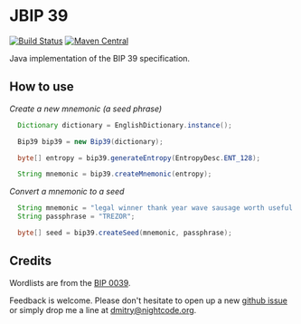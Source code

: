 # JBIP 39

[![Build Status](https://travis-ci.org/nightcode/jbip39.svg?branch=master)](https://travis-ci.org/nightcode/jbip39)
[![Maven Central](https://img.shields.io/maven-central/v/org.nightcode/jbip39.svg)](http://search.maven.org/#search%7Cga%7C1%7Cg%3Aorg.nightcode%20AND%20a%3Ajbip39)

Java implementation of the BIP 39 specification.

How to use
----------

_Create a new mnemonic (a seed phrase)_
```java
  Dictionary dictionary = EnglishDictionary.instance();

  Bip39 bip39 = new Bip39(dictionary);

  byte[] entropy = bip39.generateEntropy(EntropyDesc.ENT_128);

  String mnemonic = bip39.createMnemonic(entropy);
```


_Convert a mnemonic to a seed_
```java
  String mnemonic = "legal winner thank year wave sausage worth useful legal winner thank yellow";
  String passphrase = "TREZOR";

  byte[] seed = bip39.createSeed(mnemonic, passphrase);
```


Credits
-------
Wordlists are from the [BIP 0039]([2]).



Feedback is welcome. Please don't hesitate to open up a new [github issue]([3]) or simply drop me a line at <dmitry@nightcode.org>.


 [1]: http://oss.sonatype.org/service/local/artifact/maven/redirect?r=releases&g=org.nightcode&a=jbip39&v=LATEST
 [2]: https://github.com/bitcoin/bips/tree/master/bip-0039
 [3]: https://github.com/nightcode/jbip39/issues
